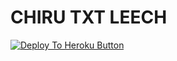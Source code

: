 # CHIRU TXT LEECH
<a href="https://heroku.com/deploy?template=https://github.com/Chiru63019/MARCO-TXT"><img src="https://www.herokucdn.com/deploy/button.svg" alt="Deploy To Heroku Button"></a>
